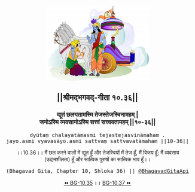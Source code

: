 <center><img src="../../asset/BG.png" alt="#API #bhagavadgitaapi #slok #nodejs #js #api #gitaapi #krishna #hinduism #vedic #ISKCON #shreemadbhagavadgita #technology"/>
<h2>||श्रीमद्‍भगवद्‍-गीता १०.३६||</h2>
<h3>द्यूतं छलयतामस्मि तेजस्तेजस्विनामहम् |<br/>जयोऽस्मि व्यवसायोऽस्मि सत्त्वं सत्त्ववतामहम् ||१०-३६||</h3>
<pre>dyūtaṃ chalayatāmasmi tejastejasvināmaham .<br/>jayo.asmi vyavasāyo.asmi sattvaṃ sattvavatāmaham ||10-36||</pre>
<p>।।10.36।। मैं छल करने वालों में द्यूत हूँ और तेजस्वियों में तेज हूँ, मैं विजय हूँ; मैं व्यवसाय (उद्यमशीलता) हूँ और सात्विक पुरुषों का सात्विक भाव हूँ।।</p>
<pre>(Bhagavad Gita, Chapter 10, Shloka 36) || <a href="https://twitter.com/bhagavadgitaapi">@BhagavadGitaApi</a></pre><a href="../../10/35">⏪  BG-10.35</a><b>        ।।        </b><a href="../../10/37">BG-10.37  ⏩</a></center></center>